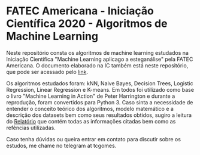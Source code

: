 # FATEC Americana - Iniciação Científica 2020 - Algoritmos de Machine Learning
[doc]: (https://github.com/0xNymerio/ml_in_action_2020/blob/main/tulio_gomes_ic2020.pdf)


Neste repositório consta os algoritmos de machine learning estudados na Iniciação Científica "Machine Learning aplicago a esteganálise" pela FATEC Americana. O documento elaborado na IC também está neste repositório, que pode ser acessado pelo [link][doc].


Os algoritmos estudados foram: kNN, Naive Bayes, Decision Trees, Logistic Regression, Linear Regression e K-means. Em todos foi utilizado como base o livro "Machine Learning in Action" de Peter Harrington e durante a reprodução, foram convertidos para Python 3. Caso sinta a necessidade de entender o conceito teórico dos algoritmos, modelo matemático e a descrição dos datasets bem como seus resultados obtidos, sugiro a leitura do [Relatório][doc] que contém todas as informações citadas bem como as refências utilizadas.
 
 Caso tenha dúvidas ou queira entrar em contato para discutir sobre os estudos, me chame no telegram at tcgomes.
